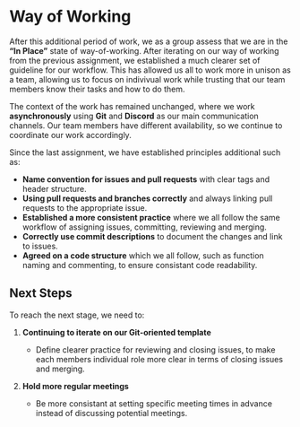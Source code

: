 # Way of Working

After this additional period of work, we as a group assess that we are in the **“In Place”** state of way-of-working. After iterating on our way of working from the previous assignment, we established a much clearer set of guideline for our workflow. This has allowed us all to work more in unison as a team, allowing us to focus on indivivual work while trusting that our team members know their tasks and how to do them.

The context of the work has remained unchanged, where we work **asynchronously** using **Git** and **Discord** as our main communication channels. Our team members have different availability, so we continue to coordinate our work accordingly.

Since the last assignment, we have established principles additional such as:
- **Name convention for issues and pull requests** with clear tags and header structure.
- **Using pull requests and branches correctly** and always linking pull requests to the appropriate issue.
- **Established a more consistent practice** where we all follow the same workflow of assigning issues, committing, reviewing and merging.
- **Correctly use commit descriptions** to document the changes and link to issues.
- **Agreed on a code structure** which we all follow, such as function naming and commenting, to ensure consistant code readability.

## Next Steps

To reach the next stage, we need to:
1. **Continuing to iterate on our Git-oriented template**    
   - Define clearer practice for reviewing and closing issues, to make each members individual role more clear in terms of closing issues and merging.

2. **Hold more regular meetings**  
   - Be more consistant at setting specific meeting times in advance instead of discussing potential meetings.
